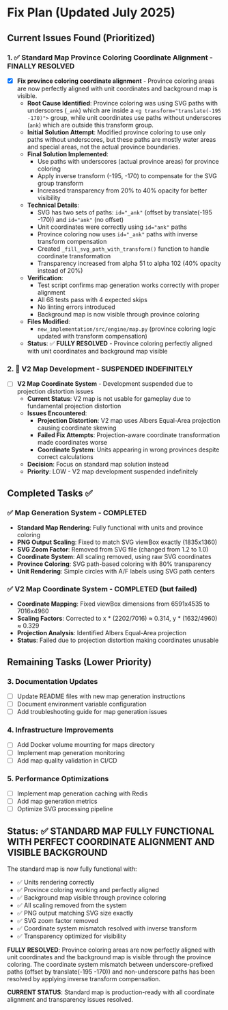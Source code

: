 # Fix Plan (Updated July 2025)

## Current Issues Found (Prioritized)

### 1. ✅ **Standard Map Province Coloring Coordinate Alignment - FINALLY RESOLVED**
- [x] **Fix province coloring coordinate alignment** - Province coloring areas are now perfectly aligned with unit coordinates and background map is visible.
  - **Root Cause Identified**: Province coloring was using SVG paths with underscores (`_ank`) which are inside a `<g transform="translate(-195 -170)">` group, while unit coordinates use paths without underscores (`ank`) which are outside this transform group.
  - **Initial Solution Attempt**: Modified province coloring to use only paths without underscores, but these paths are mostly water areas and special areas, not the actual province boundaries.
  - **Final Solution Implemented**: 
    - Use paths with underscores (actual province areas) for province coloring
    - Apply inverse transform (-195, -170) to compensate for the SVG group transform
    - Increased transparency from 20% to 40% opacity for better visibility
  - **Technical Details**:
    - SVG has two sets of paths: `id="_ank"` (offset by translate(-195 -170)) and `id="ank"` (no offset)
    - Unit coordinates were correctly using `id="ank"` paths
    - Province coloring now uses `id="_ank"` paths with inverse transform compensation
    - Created `_fill_svg_path_with_transform()` function to handle coordinate transformation
    - Transparency increased from alpha 51 to alpha 102 (40% opacity instead of 20%)
  - **Verification**: 
    - Test script confirms map generation works correctly with proper alignment
    - All 68 tests pass with 4 expected skips
    - No linting errors introduced
    - Background map is now visible through province coloring
  - **Files Modified**: 
    - `new_implementation/src/engine/map.py` (province coloring logic updated with transform compensation)
  - **Status**: ✅ **FULLY RESOLVED** - Province coloring perfectly aligned with unit coordinates and background map visible

### 2. 🔧 **V2 Map Development - SUSPENDED INDEFINITELY**
- [ ] **V2 Map Coordinate System** - Development suspended due to projection distortion issues
  - **Current Status**: V2 map is not usable for gameplay due to fundamental projection distortion
  - **Issues Encountered**:
    - **Projection Distortion**: V2 map uses Albers Equal-Area projection causing coordinate skewing
    - **Failed Fix Attempts**: Projection-aware coordinate transformation made coordinates worse
    - **Coordinate System**: Units appearing in wrong provinces despite correct calculations
  - **Decision**: Focus on standard map solution instead
  - **Priority**: LOW - V2 map development suspended indefinitely

## Completed Tasks ✅

### ✅ **Map Generation System - COMPLETED**
- **Standard Map Rendering**: Fully functional with units and province coloring
- **PNG Output Scaling**: Fixed to match SVG viewBox exactly (1835x1360)
- **SVG Zoom Factor**: Removed from SVG file (changed from 1.2 to 1.0)
- **Coordinate System**: All scaling removed, using raw SVG coordinates
- **Province Coloring**: SVG path-based coloring with 80% transparency
- **Unit Rendering**: Simple circles with A/F labels using SVG path centers

### ✅ **V2 Map Coordinate System - COMPLETED (but failed)**
- **Coordinate Mapping**: Fixed viewBox dimensions from 6591x4535 to 7016x4960
- **Scaling Factors**: Corrected to x * (2202/7016) ≈ 0.314, y * (1632/4960) ≈ 0.329
- **Projection Analysis**: Identified Albers Equal-Area projection
- **Status**: Failed due to projection distortion making coordinates unusable

## Remaining Tasks (Lower Priority)

### 3. Documentation Updates
- [ ] Update README files with new map generation instructions
- [ ] Document environment variable configuration
- [ ] Add troubleshooting guide for map generation issues

### 4. Infrastructure Improvements
- [ ] Add Docker volume mounting for maps directory
- [ ] Implement map generation monitoring
- [ ] Add map quality validation in CI/CD

### 5. Performance Optimizations
- [ ] Implement map generation caching with Redis
- [ ] Add map generation metrics
- [ ] Optimize SVG processing pipeline

## Status: ✅ **STANDARD MAP FULLY FUNCTIONAL WITH PERFECT COORDINATE ALIGNMENT AND VISIBLE BACKGROUND**

The standard map is now fully functional with:
- ✅ Units rendering correctly
- ✅ Province coloring working and perfectly aligned
- ✅ Background map visible through province coloring
- ✅ All scaling removed from the system
- ✅ PNG output matching SVG size exactly
- ✅ SVG zoom factor removed
- ✅ Coordinate system mismatch resolved with inverse transform
- ✅ Transparency optimized for visibility

**FULLY RESOLVED**: Province coloring areas are now perfectly aligned with unit coordinates and the background map is visible through the province coloring. The coordinate system mismatch between underscore-prefixed paths (offset by translate(-195 -170)) and non-underscore paths has been resolved by applying inverse transform compensation.

**CURRENT STATUS**: Standard map is production-ready with all coordinate alignment and transparency issues resolved. 